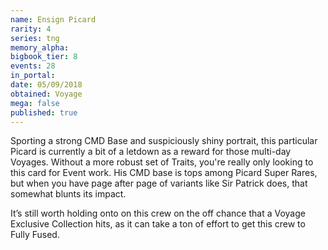 ```yaml
---
name: Ensign Picard
rarity: 4
series: tng
memory_alpha:
bigbook_tier: 8
events: 28
in_portal:
date: 05/09/2018
obtained: Voyage
mega: false
published: true
---
```


Sporting a strong CMD Base and suspiciously shiny portrait, this particular Picard is currently a bit of a letdown as a reward for those multi-day Voyages. Without a more robust set of Traits, you're really only looking to this card for Event work. His CMD base is tops among Picard Super Rares, but when you have page after page of variants like Sir Patrick does, that somewhat blunts its impact. 

It’s still worth holding onto on this crew on the off chance that a Voyage Exclusive Collection hits, as it can take a ton of effort to get this crew to Fully Fused.
